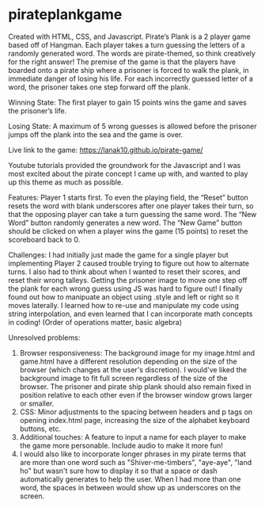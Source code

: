 # pirateplankgame

Created with HTML, CSS, and Javascript. Pirate’s Plank is a 2 player game based off of Hangman. Each player takes a turn guessing the letters of a randomly generated word. The words are pirate-themed, so think creatively for the right answer! The premise of the game is that the players have boarded onto a pirate ship where a prisoner is forced to walk the plank, in immediate danger of losing his life. For each incorrectly guessed letter of a word, the prisoner takes one step forward off the plank. 

Winning State: The first player to gain 15 points wins the game and saves the prisoner’s life. 

Losing State: A maximum of 5 wrong guesses is allowed before the prisoner jumps off the plank into the sea and the game is over.

Live link to the game: https://lanak10.github.io/pirate-game/

Youtube tutorials provided the groundwork for the Javascript and I was most excited about the pirate concept I came up with, and wanted to play up this theme as much as possible. 

Features:
Player 1 starts first. To even the playing field, the “Reset” button resets the word with blank underscores after one player takes their turn, so that the opposing player can take a turn guessing the same word. The “New Word” button randomly generates a new word. The “New Game” button should be clicked on when a player wins the game (15 points) to reset the scoreboard back to 0. 

Challenges: I had initially just made the game for a single player but implementing Player 2 caused trouble trying to figure out how to alternate turns. I also had to think about when I wanted to reset their scores, and reset their wrong talleys. Getting the prisoner image to move one step off the plank for each wrong guess using JS was hard to figure out! I finally found out how to manipuate an object using .style and left or right so it moves laterally. I learned how to re-use and manipulate my code using string interpolation, and even learned that I can incorporate math concepts in coding! (Order of operations matter, basic algebra)

Unresolved problems: 
1.	Browser responsiveness: The background image for my image.html and game.html have a different resolution depending on the size of the browser (which changes at the user's discretion). I would've liked the background image to fit full screen regardless of the size of the browser. The prisoner and pirate ship plank should also remain fixed in position relative to each other even if the browser window grows larger or smaller.
2.	CSS: Minor adjustments to the spacing between headers and p tags on opening index.html page, increasing the size of the alphabet keyboard buttons, etc.
3.	Additional touches: A feature to input a name for each player to make the game more personable. Include audio to make it more fun!
4. I would also like to incorporate longer phrases in my pirate terms that are more than one word such as "Shiver-me-timbers", "aye-aye", "land ho" but wasn't sure how to display it so that a space or dash automatically generates to help the user. When I had more than one word, the spaces in between would show up as underscores on the screen. 
